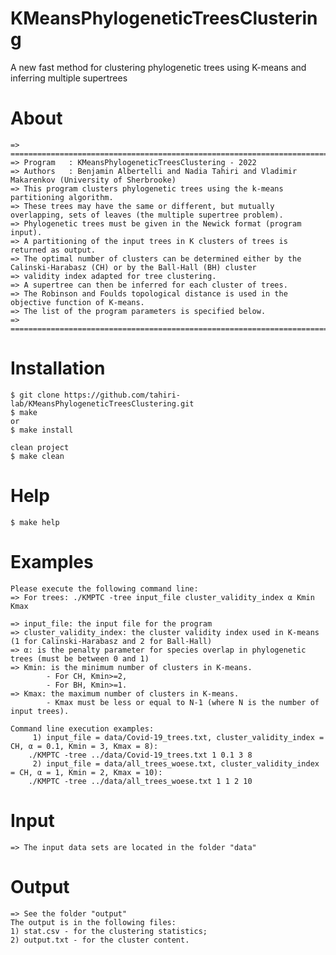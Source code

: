 # KMeansPhylogeneticTreesClustering
A new fast method for clustering phylogenetic trees using K-means and inferring multiple supertrees

# About
    => =============================================================================================================================
    => Program   : KMeansPhylogeneticTreesClustering - 2022
    => Authors   : Benjamin Albertelli and Nadia Tahiri and Vladimir Makarenkov (University of Sherbrooke)
    => This program clusters phylogenetic trees using the k-means partitioning algorithm.
    => These trees may have the same or different, but mutually overlapping, sets of leaves (the multiple supertree problem).
    => Phylogenetic trees must be given in the Newick format (program input).
    => A partitioning of the input trees in K clusters of trees is returned as output. 
    => The optimal number of clusters can be determined either by the Calinski-Harabasz (CH) or by the Ball-Hall (BH) cluster 
    => validity index adapted for tree clustering.
    => A supertree can then be inferred for each cluster of trees.
    => The Robinson and Foulds topological distance is used in the objective function of K-means.
    => The list of the program parameters is specified below.
    => =============================================================================================================================

# Installation
    $ git clone https://github.com/tahiri-lab/KMeansPhylogeneticTreesClustering.git
    $ make
    or
    $ make install

    clean project
    $ make clean

# Help
    $ make help

# Examples
    Please execute the following command line:
    => For trees: ./KMPTC -tree input_file cluster_validity_index α Kmin Kmax

    => input_file: the input file for the program
    => cluster_validity_index: the cluster validity index used in K-means (1 for Calinski-Harabasz and 2 for Ball-Hall)
    => α: is the penalty parameter for species overlap in phylogenetic trees (must be between 0 and 1)
    => Kmin: is the minimum number of clusters in K-means. 
            - For CH, Kmin>=2,
            - For BH, Kmin>=1.
    => Kmax: the maximum number of clusters in K-means. 
            - Kmax must be less or equal to N-1 (where N is the number of input trees).

    Command line execution examples:
         1) input_file = data/Covid-19_trees.txt, cluster_validity_index = CH, α = 0.1, Kmin = 3, Kmax = 8):
        ./KMPTC -tree ../data/Covid-19_trees.txt 1 0.1 3 8
         2) input_file = data/all_trees_woese.txt, cluster_validity_index = CH, α = 1, Kmin = 2, Kmax = 10):
        ./KMPTC -tree ../data/all_trees_woese.txt 1 1 2 10

# Input
    => The input data sets are located in the folder "data"

# Output
    => See the folder "output"
    The output is in the following files:
    1) stat.csv - for the clustering statistics;
    2) output.txt - for the cluster content.

